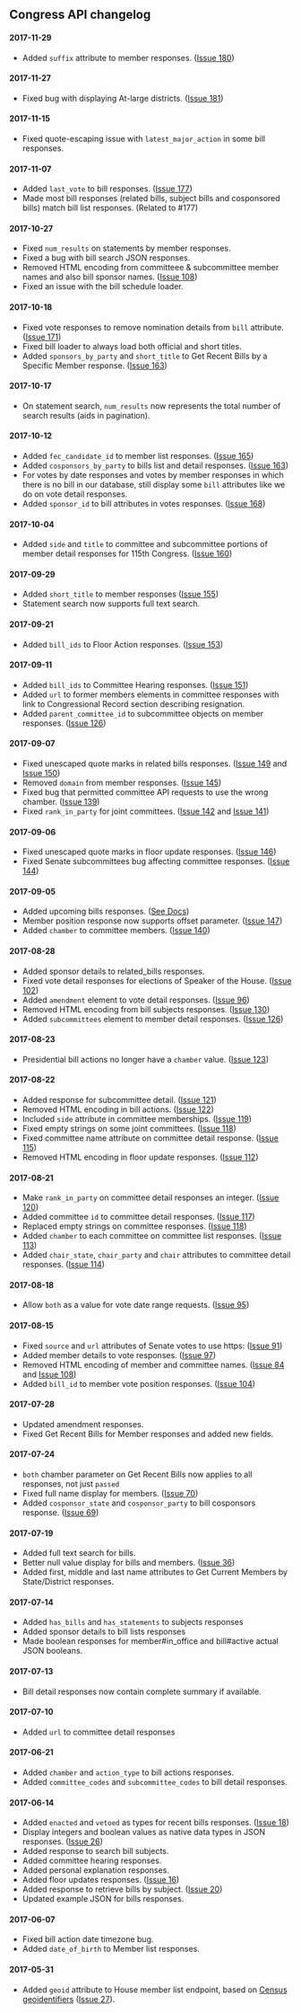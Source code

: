 ## Congress API changelog

#### 2017-11-29

* Added `suffix` attribute to member responses. ([Issue 180](https://github.com/propublica/congress-api-docs/issues/180))

#### 2017-11-27

* Fixed bug with displaying At-large districts. ([Issue 181](https://github.com/propublica/congress-api-docs/issues/181))

#### 2017-11-15

* Fixed quote-escaping issue with `latest_major_action` in some bill responses.

#### 2017-11-07

* Added `last_vote` to bill responses. ([Issue 177](https://github.com/propublica/congress-api-docs/issues/177))
* Made most bill responses (related bills, subject bills and cosponsored bills) match bill list responses. (Related to #177)

#### 2017-10-27

* Fixed `num_results` on statements by member responses.
* Fixed a bug with bill search JSON responses.
* Removed HTML encoding from committeee & subcommittee member names and also bill sponsor names. ([Issue 108](https://github.com/propublica/congress-api-docs/issues/108))
* Fixed an issue with the bill schedule loader.

#### 2017-10-18

* Fixed vote responses to remove nomination details from `bill` attribute. ([Issue 171](https://github.com/propublica/congress-api-docs/issues/171))
* Fixed bill loader to always load both official and short titles.
* Added `sponsors_by_party` and `short_title` to Get Recent Bills by a Specific Member response. ([Issue 163](https://github.com/propublica/congress-api-docs/issues/163))

#### 2017-10-17

* On statement search, `num_results` now represents the total number of search results (aids in pagination).

#### 2017-10-12

* Added `fec_candidate_id` to member list responses. ([Issue 165](https://github.com/propublica/congress-api-docs/issues/165))
* Added `cosponsors_by_party` to bills list and detail responses. ([Issue 163](https://github.com/propublica/congress-api-docs/issues/163))
* For votes by date responses and votes by member responses in which there is no bill in our database, still display some `bill` attributes like we do on vote detail responses.
* Added `sponsor_id` to bill attributes in votes responses. ([Issue 168](https://github.com/propublica/congress-api-docs/issues/168))

#### 2017-10-04

* Added `side` and `title` to committee and subcommittee portions of member detail responses for 115th Congress. ([Issue 160](https://github.com/propublica/congress-api-docs/issues/160))

#### 2017-09-29

* Added `short_title` to member responses ([Issue 155](https://github.com/propublica/congress-api-docs/issues/155))
* Statement search now supports full text search.

#### 2017-09-21

* Added `bill_ids` to Floor Action responses. ([Issue 153](https://github.com/propublica/congress-api-docs/issues/153))

#### 2017-09-11

* Added `bill_ids` to Committee Hearing responses. ([Issue 151](https://github.com/propublica/congress-api-docs/issues/151))
* Added `url` to former members elements in committee responses with link to Congressional Record section describing resignation.
* Added `parent_committee_id` to subcommittee objects on member responses. ([Issue 126](https://github.com/propublica/congress-api-docs/issues/126))

#### 2017-09-07

* Fixed unescaped quote marks in related bills responses. ([Issue 149](https://github.com/propublica/congress-api-docs/issues/149) and [Issue 150](https://github.com/propublica/congress-api-docs/issues/150))
* Removed `domain` from member responses. ([Issue 145](https://github.com/propublica/congress-api-docs/issues/145))
* Fixed bug that permitted committee API requests to use the wrong chamber. ([Issue 139](https://github.com/propublica/congress-api-docs/issues/139))
* Fixed `rank_in_party` for joint committees. ([Issue 142](https://github.com/propublica/congress-api-docs/issues/142) and [Issue 141](https://github.com/propublica/congress-api-docs/issues/141))

#### 2017-09-06

* Fixed unescaped quote marks in floor update responses. ([Issue 146](https://github.com/propublica/congress-api-docs/issues/146))
* Fixed Senate subcommittees bug affecting committee responses. ([Issue 144](https://github.com/propublica/congress-api-docs/issues/144))


#### 2017-09-05

* Added upcoming bills responses. ([See Docs](https://projects.propublica.org/api-docs/congress-api/bills/#get-upcoming-bills))
* Member position response now supports offset parameter. ([Issue 147](https://github.com/propublica/congress-api-docs/issues/147))
* Added `chamber` to committee members. ([Issue 140](https://github.com/propublica/congress-api-docs/issues/140))

#### 2017-08-28

* Added sponsor details to related_bills responses.
* Fixed vote detail responses for elections of Speaker of the House. ([Issue 102](https://github.com/propublica/congress-api-docs/issues/102))
* Added `amendment` element to vote detail responses. ([Issue 96](https://github.com/propublica/congress-api-docs/issues/96))
* Removed HTML encoding from bill subjects responses. ([Issue 130](https://github.com/propublica/congress-api-docs/issues/130))
* Added `subcommittees` element to member detail responses. ([Issue 126](https://github.com/propublica/congress-api-docs/issues/126))

#### 2017-08-23

* Presidential bill actions no longer have a `chamber` value. ([Issue 123](https://github.com/propublica/congress-api-docs/issues/123))

#### 2017-08-22

* Added response for subcommittee detail. ([Issue 121](https://github.com/propublica/congress-api-docs/issues/121))
* Removed HTML encoding in bill actions. ([Issue 122](https://github.com/propublica/congress-api-docs/issues/122))
* Included `side` attribute in committee memberships. ([Issue 119](https://github.com/propublica/congress-api-docs/issues/119))
* Fixed empty strings on some joint committees. ([Issue 118](https://github.com/propublica/congress-api-docs/issues/118))
* Fixed committee name attribute on committee detail response. ([Issue 115](https://github.com/propublica/congress-api-docs/issues/115))
* Removed HTML encoding in floor update responses. ([Issue 112](https://github.com/propublica/congress-api-docs/issues/112))


#### 2017-08-21

* Make `rank_in_party` on committee detail responses an integer. ([Issue 120](https://github.com/propublica/congress-api-docs/issues/120))
* Added committee `id` to committee detail responses. ([Issue 117](https://github.com/propublica/congress-api-docs/issues/117))
* Replaced empty strings on committee responses. ([Issue 118](https://github.com/propublica/congress-api-docs/issues/118))
* Added `chamber` to each committee on committee list responses. ([Issue 113](https://github.com/propublica/congress-api-docs/issues/113))
* Added `chair_state`, `chair_party` and `chair` attributes to committee detail responses. ([Issue 114](https://github.com/propublica/congress-api-docs/issues/114))


#### 2017-08-18

* Allow `both` as a value for vote date range requests. ([Issue 95](https://github.com/propublica/congress-api-docs/issues/95))

#### 2017-08-15

* Fixed `source` and `url` attributes of Senate votes to use https: ([Issue 91](https://github.com/propublica/congress-api-docs/issues/91))
* Added member details to vote responses. ([Issue 97](https://github.com/propublica/congress-api-docs/issues/97))
* Removed HTML encoding of member and committee names. ([Issue 84](https://github.com/propublica/congress-api-docs/issues/84) and [Issue 108](https://github.com/propublica/congress-api-docs/issues/108))
* Added `bill_id` to member vote position responses. ([Issue 104](https://github.com/propublica/congress-api-docs/issues/104))

#### 2017-07-28

* Updated amendment responses.
* Fixed Get Recent Bills for Member responses and added new fields.

#### 2017-07-24

* `both` chamber parameter on Get Recent Bills now applies to all responses, not just `passed`
* Fixed full name display for members. ([Issue 70](https://github.com/propublica/congress-api-docs/issues/70))
* Added `cosponsor_state` and `cosponsor_party` to bill cosponsors response. ([Issue 69](https://github.com/propublica/congress-api-docs/issues/69))


#### 2017-07-19

* Added full text search for bills.
* Better null value display for bills and members. ([Issue 36](https://github.com/propublica/congress-api-docs/issues/36))
* Added first, middle and last name attributes to Get Current Members by State/District responses.

#### 2017-07-14

* Added `has_bills` and `has_statements` to subjects responses
* Added sponsor details to bill lists responses
* Made boolean responses for member#in_office and bill#active actual JSON booleans.

#### 2017-07-13

* Bill detail responses now contain complete summary if available.

#### 2017-07-10

* Added `url` to committee detail responses

#### 2017-06-21

* Added `chamber` and `action_type` to bill actions responses.
* Added `committee_codes` and `subcommittee_codes` to bill detail responses.

#### 2017-06-14

* Added `enacted` and `vetoed` as types for recent bills responses. ([Issue 18](https://github.com/propublica/congress-api-docs/issues/18))
* Display integers and boolean values as native data types in JSON responses. ([Issue 26](https://github.com/propublica/congress-api-docs/issues/26))
* Added response to search bill subjects.
* Added committee hearing responses.
* Added personal explanation responses.
* Added floor updates responses. ([Issue 16](https://github.com/propublica/congress-api-docs/issues/16))
* Added response to retrieve bills by subject. ([Issue 20](https://github.com/propublica/congress-api-docs/issues/20))
* Updated example JSON for bills responses.

#### 2017-06-07

* Fixed bill action date timezone bug.
* Added `date_of_birth` to Member list responses.

#### 2017-05-31

* Added `geoid` attribute to House member list endpoint, based on [Census geoidentifiers](https://www.census.gov/geo/reference/geoidentifiers.html) ([Issue 27](https://github.com/propublica/congress-api-docs/issues/27)).
